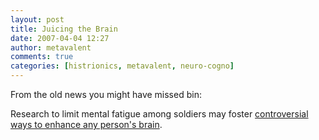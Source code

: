 ```yaml
---
layout: post
title: Juicing the Brain
date: 2007-04-04 12:27
author: metavalent
comments: true
categories: [histrionics, metavalent, neuro-cogno]
---
```

From the old news you might have missed bin:

Research to limit mental fatigue among soldiers may foster <a href="https://www.sciam.com/askexpert_question.cfm?articleId=0001148F-EAB0-1E3A-82FC809EC5880000">controversial ways to enhance any person's brain</a>.
